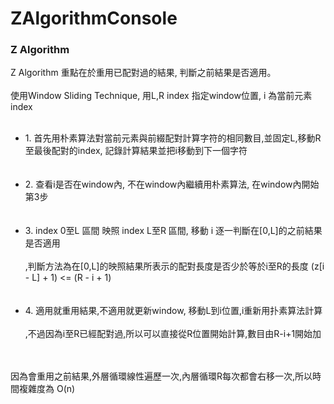 # ZAlgorithmConsole
<h3>Z Algorithm</h3>

<p>
Z Algorithm 重點在於重用已配對過的結果, 判斷之前結果是否適用。
<br><br>
使用Window Sliding Technique, 用L,R index 指定window位置, i 為當前元素index
<br><br>
<ul>
<li>1. 首先用朴素算法對當前元素與前綴配對計算字符的相同數目,並固定L,移動R至最後配對的index, 記錄計算結果並把i移動到下一個字符</li>
<br><br>
<li>2. 查看i是否在window內, 不在window內繼續用朴素算法, 在window內開始第3步</li>
<br><br>
<li>3. index 0至L 區間 映照 index L至R 區間, 移動 i 逐一判斷在[0,L]的之前結果是否適用
<br><br>
   ,判斷方法為在[0,L]的映照結果所表示的配對長度是否少於等於i至R的長度 (z[i - L] + 1) <= (R - i + 1)</li>
   <br><br>
<li>4. 適用就重用結果,不適用就更新window, 移動L到i位置,i重新用扑素算法計算
<br><br>
   ,不過因為i至R已經配對過,所以可以直接從R位置開始計算,數目由R-i+1開始加</li>
   <br><br>
   
   </ul>
</p>

<p>
因為會重用之前結果,外層循環線性遍歷一次,內層循環R每次都會右移一次,所以時間複雜度為 O(n)
</p>
